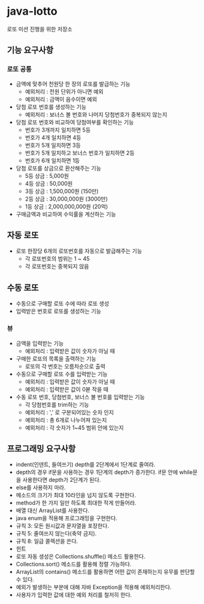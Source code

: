 # java-lotto
로또 미션 진행을 위한 저장소

## 기능 요구사항
### 로또 공통
- 금액에 맞추어 천원당 한 장의 로또를 발급하는 기능
  - 예외처리 : 천원 단위가 아니면 예외
  - 예외처리 : 금액이 음수이면 예외
- 당첨 로또 번호를 생성하는 기능
  - 예외처리 : 보너스 볼 번호와 나머지 당첨번호가 중복되지 않는지 
- 당첨 로또 번호와 비교하여 당첨여부를 확인하는 기능
  - 번호가 3개까지 일치하면 5등
  - 번호가 4개 일치하면 4등
  - 번호가 5개 일치하면 3등
  - 번호가 5개 일치하고 보너스 번호가 일치하면 2등
  - 번호가 6개 일치하면 1등  
- 당첨 로또를 상금으로 환산해주는 기능
  - 5등 상금 : 5,000원
  - 4등 상금 : 50,000원
  - 3등 상금 : 1,500,000원 (150만)
  - 2등 상금 : 30,000,000원 (3000만)
  - 1등 상금 : 2,000,000,000원 (20억)  
- 구매금액과 비교하여 수익률을 계산하는 기능

## 자동 로또
- 로또 한장당 6개의 로또번호를 자동으로 발급해주는 기능
  - 각 로또번호의 범위는 1 ~ 45
  - 각 로또번호는 중복되지 않음
  
## 수동 로또
- 수동으로 구매할 로또 수에 따라 로또 생성
- 입력받은 번호로 로또를 생성하는 기능

### 뷰 
- 금액을 입력받는 기능 
  - 예외처리 : 입력받은 값이 숫자가 아닐 때
- 구매한 로또의 목록을 출력하는 기능
  - 로또의 각 번호는 오름차순으로 출력
- 수동으로 구매할 로또 수를 입력받는 기능
  - 예외처리 : 입력받은 값이 숫자가 아닐 때
  - 예외처리 : 입력받은 값이 0볻 작을 때
- 수동 로또 번호, 당첨번호, 보너스 볼 번호를 입력받는 기능
  - 각 당첨번호를 trim하는 기능
  - 예외처리 : ',' 로 구분되어있는 숫자 인지
  - 예외처리 : 총 6개로 나누어져 있는지
  - 예외처리 : 각 숫자가 1~45 범위 안에 있는지

## 프로그래밍 요구사항
- indent(인덴트, 들여쓰기) depth를 2단계에서 1단계로 줄여라.
- depth의 경우 if문을 사용하는 경우 1단계의 depth가 증가한다. if문 안에 while문을 사용한다면 depth가 2단계가 된다.
- else를 사용하지 마라.
- 메소드의 크기가 최대 10라인을 넘지 않도록 구현한다.
- method가 한 가지 일만 하도록 최대한 작게 만들어라.
- 배열 대신 ArrayList를 사용한다.
- java enum을 적용해 프로그래밍을 구현한다.
- 규칙 3: 모든 원시값과 문자열을 포장한다.
- 규칙 5: 줄여쓰지 않는다(축약 금지).
- 규칙 8: 일급 콜렉션을 쓴다.
- 힌트
- 로또 자동 생성은 Collections.shuffle() 메소드 활용한다.
- Collections.sort() 메소드를 활용해 정렬 가능하다.
- ArrayList의 contains() 메소드를 활용하면 어떤 값이 존재하는지 유무를 판단할 수 있다.
- 예외가 발생하는 부분에 대해 자바 Exception을 적용해 예외처리한다.
- 사용자가 입력한 값에 대한 예외 처리를 철저히 한다.